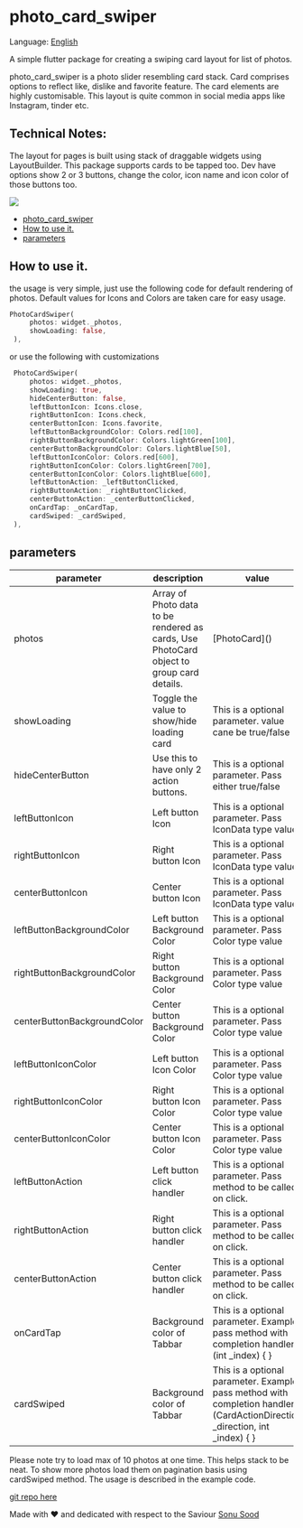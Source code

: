 # photo_card_swiper

Language: [English](README.md)

A simple flutter package for creating a swiping card layout for list of photos.

photo_card_swiper is a photo slider resembling card stack. Card comprises options to reflect like, dislike and favorite feature. The card elements are highly customisable. This layout is quite common in social media apps like Instagram, tinder etc.


## Technical Notes:
The layout for pages is built using stack of draggable widgets using LayoutBuilder.  This package supports cards to be tapped too.
Dev have options show 2 or 3 buttons, change the color, icon name and icon color of those buttons too.

![](https://github.com/TeaTalkInternal/github_assets/blob/master/gifs/photo_card_swiper.gif)

- [photo_card_swiper](#photo_card_swiper)
- [How to use it.](#how-to-use-it)
- [parameters](#parameters)

##  How to use it.

the usage is very simple, just use the following code for default rendering of photos. Default values for Icons and Colors are taken care for easy usage.

```dart
PhotoCardSwiper(
     photos: widget._photos,
     showLoading: false,
 ),
```
or use the following with customizations
```dart
 PhotoCardSwiper(
     photos: widget._photos,
     showLoading: true,
     hideCenterButton: false,
     leftButtonIcon: Icons.close,
     rightButtonIcon: Icons.check,
     centerButtonIcon: Icons.favorite,
     leftButtonBackgroundColor: Colors.red[100],
     rightButtonBackgroundColor: Colors.lightGreen[100],
     centerButtonBackgroundColor: Colors.lightBlue[50],
     leftButtonIconColor: Colors.red[600],
     rightButtonIconColor: Colors.lightGreen[700],
     centerButtonIconColor: Colors.lightBlue[600],
     leftButtonAction: _leftButtonClicked,
     rightButtonAction: _rightButtonClicked,
     centerButtonAction: _centerButtonClicked,
     onCardTap: _onCardTap,
     cardSwiped: _cardSwiped,
 ),
```

## parameters

| parameter                  | description                                                                           | value                                                                                                                                                                               |
| -------------------------- | ------------------------------------------------------------------------------------- | ------------------------------------------------------------------------------------------------------------------------------------------------------------------------------------- |
| photos                        | Array of Photo data to be rendered as cards, Use PhotoCard object to group card details.                                                                   |     \[PhotoCard]()                                                                                                                                                                              |
| showLoading          | Toggle the value to show/hide loading card                                            | This is a optional parameter. value cane be true/false                                                                                                                                                    |                                                    |
| hideCenterButton          | Use this to have only 2 action buttons.                                            | This is a optional parameter. Pass either true/false                                                                                                                                                    |
| leftButtonIcon          | Left button Icon                                            | This is a optional parameter. Pass IconData type value                                                                                                                                                    |
| rightButtonIcon          | Right button Icon                                            | This is a optional parameter. Pass IconData type value                                                                                                                                                    |
| centerButtonIcon          | Center button Icon                                            | This is a optional parameter. Pass IconData type value                                                                                                                                                                |
| leftButtonBackgroundColor          | Left button Background Color                                            | This is a optional parameter. Pass Color type value                                                                                                                                                               |
| rightButtonBackgroundColor          | Right button Background Color                                            | This is a optional parameter. Pass Color type value                                                                                                                                                                |
| centerButtonBackgroundColor          | Center button Background Color                                            | This is a optional parameter. Pass Color type value                                                                                                                                                                |
| leftButtonIconColor          | Left button Icon Color                                            | This is a optional parameter. Pass Color type value                                                                                                                                                                |
| rightButtonIconColor          | Right button Icon Color                                            | This is a optional parameter. Pass Color type value                                                                                                                                                               |
| centerButtonIconColor          | Center button Icon Color                                            | This is a optional parameter. Pass Color type value                                                                                                                                                                |
| leftButtonAction          | Left button click handler                                            | This is a optional parameter.  Pass method to be called on click.                                                                                  |
| rightButtonAction          | Right button click handler                                            | This is a optional parameter.   Pass method to be called on click.                                                                                                                                                                 |
| centerButtonAction          | Center button click handler                                            | This is a optional parameter.  Pass method to be called on click.                                                                                  |
| onCardTap          | Background color of Tabbar                                            | This is a optional parameter. Example pass method with completion handler. (int _index) { }                                                                                                                                                                 |
| cardSwiped          | Background color of Tabbar                                            | This is a optional parameter. Example pass method with completion handler. (CardActionDirection _direction, int _index) { }                                                                                                                                               |


Please note try to load max of 10 photos at one time. This helps stack to be neat. To show more photos load them on pagination basis using cardSwiped method. The usage is described in the example code.

[git repo here](https://github.com/TeaTalkInternal/photo_card_swiper)

Made with ❤ and dedicated with respect to the Saviour  [Sonu Sood](https://twitter.com/SonuSood)
